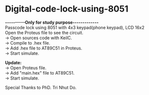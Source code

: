 # Digital-code-lock-using-8051  
**----------Only for study purpose-------------**  
Passcode lock using 8051 with 4x3 keypad(phone keypad), LCD 16x2  
Open the Proteus file to see the circuit.  
-> Open sources code with KeilC.  
-> Compile to .hex file.  
-> Add .hex file to AT89C51 in Proteus.  
-> Start simulate.  
  
**Update:**  
-> Open Proteus file.  
-> Add "main.hex" file to AT89C51.  
-> Start simulate.  
  
Special Thanks to PhD. Tri Nhut Do.  
